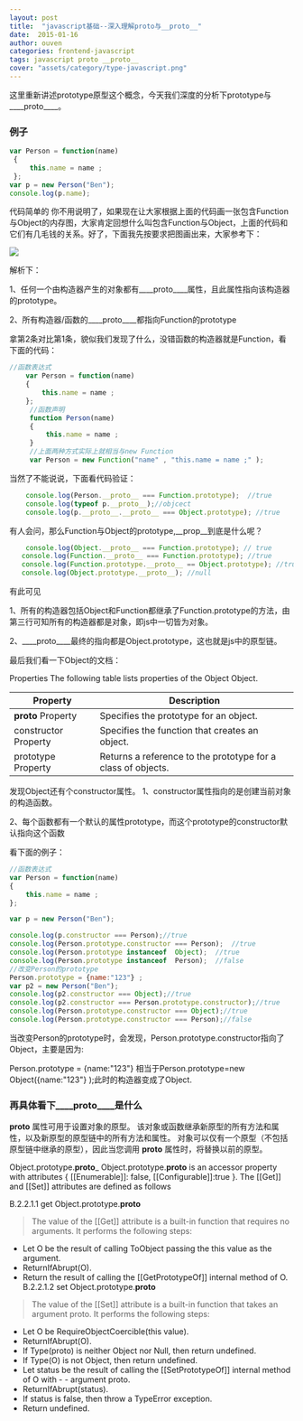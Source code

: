 ```yaml
---
layout: post
title:  "javascript基础--深入理解proto与__proto__"
date:  2015-01-16
author: ouven
categories: frontend-javascript
tags: javascript proto __proto__
cover: "assets/category/type-javascript.png"
---
```


这里重新讲述prototype原型这个概念，今天我们深度的分析下prototype与____proto____。



### 例子

```javascript
var Person = function(name)  
 {  
     this.name = name ;  
 };  
var p = new Person("Ben");  
console.log(p.name);  
```

代码简单的 你不用说明了，如果现在让大家根据上面的代码画一张包含Function与Object的内存图，大家肯定回想什么叫包含Function与Object，上面的代码和它们有几毛钱的关系。好了，下面我先按要求把图画出来，大家参考下：

![](http://7tszky.com1.z0.glb.clouddn.com/Fr5kpmvSgM5JuW4gJF66-xtsAMB9)

解析下：

1、任何一个由构造器产生的对象都有____proto____属性，且此属性指向该构造器的prototype。

2、所有构造器/函数的____proto____都指向Function的prototype

拿第2条对比第1条，貌似我们发现了什么，没错函数的构造器就是Function，看下面的代码：

```javascript
//函数表达式  
    var Person = function(name)  
    {  
        this.name = name ;  
    };  
     //函数声明  
     function Person(name)  
     {  
         this.name = name ;  
     }  
     //上面两种方式实际上就相当与new Function  
     var Person = new Function("name" , "this.name = name ;" );  
```

当然了不能说说，下面看代码验证：

```javascript
    console.log(Person.__proto__ === Function.prototype);  //true  
    console.log(typeof p.__proto__);//objcect  
    console.log(p.__proto__.__proto__ === Object.prototype); //true  
```

有人会问，那么Function与Object的prototype,__prop__到底是什么呢？

```javascript
    console.log(Object.__proto__ === Function.prototype); // true  
   console.log(Function.__proto__ === Function.prototype); //true  
   console.log(Function.prototype.__proto__ == Object.prototype); //true  
   console.log(Object.prototype.__proto__); //null  
```

有此可见

1、所有的构造器包括Object和Function都继承了Function.prototype的方法，由第三行可知所有的构造器都是对象，即js中一切皆为对象。

2、____proto____最终的指向都是Object.prototype，这也就是js中的原型链。



最后我们看一下Object的文档：

Properties
The following table lists properties of the Object Object.

| Property | Description |
|---|---|
| ____proto____ Property | Specifies the prototype for an object. |
| constructor Property | Specifies the function that creates an object.|
| prototype Property | Returns a reference to the prototype for a class of objects.|

发现Object还有个constructor属性。
1、constructor属性指向的是创建当前对象的构造函数。

2、每个函数都有一个默认的属性prototype，而这个prototype的constructor默认指向这个函数

看下面的例子：

```javascript
//函数表达式  
var Person = function(name)  
{  
    this.name = name ;  
};  

var p = new Person("Ben");  

console.log(p.constructor === Person);//true  
console.log(Person.prototype.constructor === Person);  //true  
console.log(Person.prototype instanceof  Object);  //true  
console.log(Person.prototype instanceof  Person);  //false  
//改变Person的prototype  
Person.prototype = {name:"123"} ;  
var p2 = new Person("Ben");  
console.log(p2.constructor === Object);//true  
console.log(p2.constructor === Person.prototype.constructor);//true  
console.log(Person.prototype.constructor === Object);//true  
console.log(Person.prototype.constructor === Person);//false  
```

当改变Person的prototype时，会发现，Person.prototype.constructor指向了Object，主要是因为:

Person.prototype = {name:"123"} 相当于Person.prototype=new Object({name:"123"} );此时的构造器变成了Object.


### 再具体看下____proto____是什么

____proto____ 属性可用于设置对象的原型。
该对象或函数继承新原型的所有方法和属性，以及新原型的原型链中的所有方法和属性。 对象可以仅有一个原型（不包括原型链中继承的原型），因此当您调用 ____proto____ 属性时，将替换以前的原型。

Object.prototype.____proto_____
Object.prototype.____proto____ is an accessor property with attributes { [[Enumerable]]: false, [[Configurable]]:true }. The [[Get]] and [[Set]] attributes are defined as follows

B.2.2.1.1
get Object.prototype.____proto____

> The value of the [[Get]] attribute is a built-in function that requires no arguments. It performs the following steps:

- Let O be the result of calling ToObject passing the this value as the argument.
- ReturnIfAbrupt(O).
- Return the result of calling the [[GetPrototypeOf]] internal method of O.
B.2.2.1.2
set Object.prototype.____proto____

> The value of the [[Set]] attribute is a built-in function that takes an argument proto. It performs the following steps:

- Let O be RequireObjectCoercible(this value).
- ReturnIfAbrupt(O).
- If Type(proto) is neither Object nor Null, then return undefined.
- If Type(O) is not Object, then return undefined.
- Let status be the result of calling the [[SetPrototypeOf]] internal method of O with - - argument proto.
- ReturnIfAbrupt(status).
- If status is false, then throw a TypeError exception.
- Return undefined. 

 